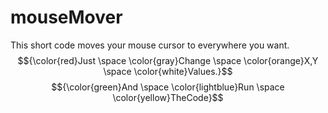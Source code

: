 # mouseMover
This short code moves your mouse cursor to everywhere you want. 
$${\color{red}Just \space \color{gray}Change \space \color{orange}X,Y \space \color{white}Values.}$$ 
$${\color{green}And \space \color{lightblue}Run \space \color{yellow}TheCode}$$



